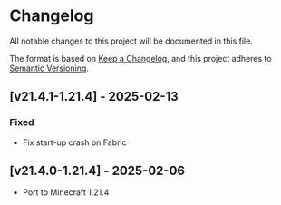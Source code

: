 # Changelog
All notable changes to this project will be documented in this file.

The format is based on [Keep a Changelog](https://keepachangelog.com/en/1.0.0/),
and this project adheres to [Semantic Versioning](https://semver.org/spec/v2.0.0.html).

## [v21.4.1-1.21.4] - 2025-02-13
### Fixed
- Fix start-up crash on Fabric

## [v21.4.0-1.21.4] - 2025-02-06
- Port to Minecraft 1.21.4
